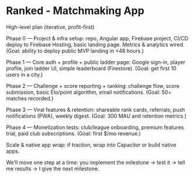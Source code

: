 # Ranked - Matchmaking App

High-level plan (iterative, profit-first)

Phase 0 — Project & infra setup: repo, Angular app, Firebase project, CI/CD deploy to Firebase Hosting, basic landing page. Metrics & analytics wired. (Goal: ability to deploy public MVP landing in <48 hours.)

Phase 1 — Core auth + profile + public ladder page: Google sign-in, player profile, join ladder UI, simple leaderboard (Firestore). (Goal: get first 10 users in a city.)

Phase 2 — Challenge + score reporting + ranking: challenge flow, score submission, basic Elo/point algorithm, email notifications. (Goal: 50+ matches recorded.)

Phase 3 — Viral features & retention: shareable rank cards, referrals, push notifications (PWA), weekly digest. (Goal: 300 MAU and retention metrics.)

Phase 4 — Monetization tests: club/league onboarding, premium features trial, paid club subscriptions. (Goal: first $/mo revenue.)

Scale & native app wrap: if traction, wrap into Capacitor or build native apps.

We’ll move one step at a time: you implement the milestone → test it → tell me results → I give the next milestone.
